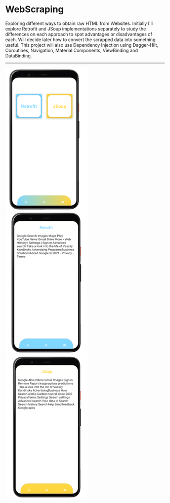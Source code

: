 # WebScraping
Exploring different ways to obtain raw HTML from Websites. Initially I'll explore Retrofit and JSoup implementations separately to study the differences on each approach to spot advantages or disadvantages of each. Will decide later how to convert the scrapped data into something useful. This project will also use Dependency Injection using Dagger-Hilt, Coroutines, Navigation, Material Components, ViewBinding and DataBinding.
<br>
<hr>
<p>
  <img src="https://github.com/RysanekRivera/WebScraping/blob/master/webscraping_1.png" width="260" height="450"> 
  <img src="https://github.com/RysanekRivera/WebScraping/blob/master/webscraping_2.png" width="260" height="450"> 
  <img src="https://github.com/RysanekRivera/WebScraping/blob/master/webscraping_3.png" width="260" height="450">  
</p>


  
